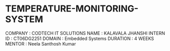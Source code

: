 # TEMPERATURE-MONITORING-SYSTEM
COMPANY : CODTECH IT SOLUTIONS
NAME : KALAVALA JHANSHI
INTERN ID : CT06DG2251
DOMAIN : Embedded Systems
DURATION : 4 WEEKS 
MENTOR : Neela Santhosh Kumar
